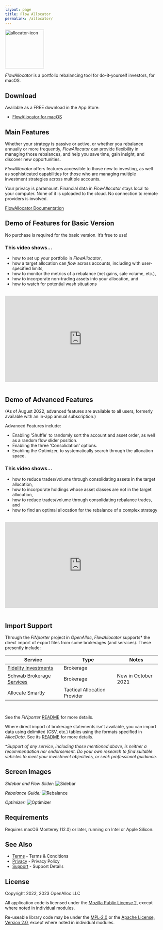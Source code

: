 ```yaml
---
layout: page
title: Flow Allocator
permalink: /allocator/
---
```


<div style="width: 128px; height: 128px;">
<img src="/assets/images/allocator_icon.png" alt="allocator-icon" style="width: inherit" />
</div>
<p/>

_FlowAllocator_ is a portfolio rebalancing tool for do-it-yourself investors, for macOS.

## Download

Available as a FREE download in the App Store:

- [FlowAllocator for macOS](https://apps.apple.com/app/flowallocator-open/id1640747997)

## Main Features

Whether your strategy is passive or active, or whether you rebalance annually or more frequently, _FlowAllocator_ can provide flexibility in managing those rebalances, and help you save time, gain insight, and discover new opportunities.

_FlowAllocator_ offers features accessible to those new to investing, as well as sophisticated capabilities for those who are managing multiple investment strategies across multiple accounts.

Your privacy is paramount. Financial data in _FlowAllocator_ stays local to your computer. None of it is uploaded to the cloud. No connection to remote providers is involved. 

[FlowAllocator Documentation](/allocator/contents)

## Demo of Features for Basic Version

No purchase is required for the basic version. It’s free to use!

### This video shows...

* how to set up your portfolio in _FlowAllocator_,
* how a target allocation can _flow_ across accounts, including with user-specified limits,
* how to monitor the metrics of a rebalance (net gains, sale volume, etc.),
* how to incorporate non-trading assets into your allocation, and
* how to watch for potential wash situations


<br/>

<div style="padding:56.25% 0 0 0;position:relative;"><iframe src="https://player.vimeo.com/video/642208467?badge=0&amp;autopause=0&amp;player_id=0&amp;app_id=58479" frameborder="0" allow="autoplay; fullscreen; picture-in-picture" allowfullscreen style="position:absolute;top:0;left:0;width:100%;height:100%;" title="FlowAllocator-Basic-1 - HD 1080p.mov"></iframe></div><script src="https://player.vimeo.com/api/player.js"></script>

<br/>

## Demo of Advanced Features

(As of August 2022, advanced features are available to all users, formerly available with an in-app annual subscription.)

Advanced Features include:

* Enabling 'Shuffle' to randomly sort the account and asset order, as well as a random flow slider position.
* Enabling the three 'Consolidation' options.
* Enabling the Optimizer, to systematically search through the allocation space.

### This video shows...

* how to reduce trades/volume through consolidating assets in the target allocation,
* how to incorporate holdings whose asset classes are not in the target allocation,
* how to reduce trades/volume through consolidating rebalance trades, and
* how to find an optimal allocation for the rebalance of a complex strategy

<br/>

<div style="padding:56.25% 0 0 0;position:relative;"><iframe src="https://player.vimeo.com/video/574781071?badge=0&amp;autopause=0&amp;player_id=0&amp;app_id=58479" frameborder="0" allow="autoplay; fullscreen; picture-in-picture" allowfullscreen style="position:absolute;top:0;left:0;width:100%;height:100%;" title="FlowAllocator-Premium-1 - HD 1080p.mov"></iframe></div><script src="https://player.vimeo.com/api/player.js"></script>

<br/>

## Import Support

Through the _FINporter_ project in _OpenAlloc_, _FlowAllocator_ supports\* the direct import of export files from some brokerages (and services). These presently include:

<div class="special_table"></div>

| Service | Type | Notes |
| ------- | ---- | ------- |
| [Fidelity Investments](https://fidelity.com) | Brokerage | |
| [Schwab Brokerage Services](https://schwab.com) | Brokerage | New in October 2021 |
| [Allocate Smartly](https://allocatesmartly.com) | Tactical Allocation Provider | |

<br/>

See the _FINporter_ [README](https://github.com/open-portfolio/FINporter) for more details.

Where direct import of brokerage statements isn't available, you can import data using delimited (CSV, etc.) tables using the formats specified in _AllocData_. See its [README](https://github.com/open-portfolio/AllocData) for more details.

\*_Support of any service, including those mentioned above, is neither a recommendation nor endorsement. Do your own research to find suitable vehicles to meet your investment objectives, or seek professional guidance._

## Screen Images

_Sidebar and Flow Slider:_
![Sidebar](/assets/images/allocator0.png#center)

_Rebalance Guide:_
![Rebalance](/assets/images/allocator1.png#center)

_Optimizer:_
![Optimizer](/assets/images/allocator2.png#center)

## Requirements

Requires macOS Monterey (12.0) or later, running on Intel or Apple Silicon.

## See Also

* [Terms](/terms/) - Terms & Conditions
* [Privacy](/privacy/) - Privacy Policy
* [Support](/support/) - Support Details

## License

Copyright 2022, 2023 OpenAlloc LLC

All application code is licensed under the [Mozilla Public License 2](https://www.mozilla.org/en-US/MPL/2.0/), except where noted in individual modules.

Re-useable library code may be under the [MPL-2.0](https://www.mozilla.org/en-US/MPL/2.0/) or the [Apache License, Version 2.0](http://www.apache.org/licenses/LICENSE-2.0), except where noted in individual modules.

